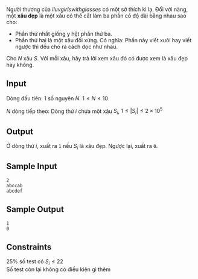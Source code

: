 
Người thương của *iluvgirlswithglasses* có một sở thích kì lạ. Đối với nàng, một **xâu đẹp** là một xâu có thể cắt làm ba phần có độ dài bằng nhau sao cho:

- Phần thứ nhất giống y hệt phần thứ ba.
- Phần thứ hai là một xâu đối xứng. Có nghĩa: Phần này viết xuôi hay viết ngược thì đều cho ra cách đọc như nhau.

Cho $N$ xâu $S$. Với mỗi xâu, hãy trả lời xem xâu đó có được xem là xâu đẹp hay không.

## Input

Dòng đầu tiên: 1 số nguyên $N$. $1 \leq N \leq 10$

$N$ dòng tiếp theo: Dòng thứ $i$ chứa một xâu $S_{i}$, $1 \leq |S_{i}| \leq 2 \times 10^5$

## Output

Ở dòng thứ $i$, xuất ra `1` nếu $S_{i}$ là xâu đẹp. Ngược lại, xuất ra `0`.

## Sample Input

```
2
abccab
abcdef
```

## Sample Output

```
1
0
```

## Constraints

25% số test có $S_{i} \leq 22$  
Số test còn lại không có điều kiện gì thêm
